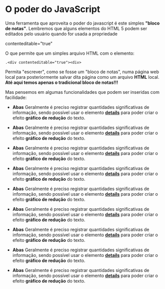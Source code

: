 # O poder do JavaScript

Uma ferramenta que aproveita o poder do javascript é este simples **"bloco de notas"**. Lembremos que alguns elementos do HTML 5 podem ser editados pelo usuário quando for usada a propriedade 
 
contenteditable="true"

O que permite que um simples arquivo HTML com o elemento:

``
.<div contenteditable="true"><div>
``

Permita "escrever", como se fosse um "bloco de notas", numa página web local para posteriormente salvar dita página como um arquivo **HTML** local. **Até aqui temos apenas o tradicional bloco de notas!!!**

Mas pensemos em algumas funcionalidades que podem ser inseridas com facilidade:

+ **Abas** Geralmente é preciso registrar quantidades significativas de informação, sendo possível usar o elemento  [**details**](https://www.w3schools.com/tags/tag_details.asp) para poder criar o efeito **gráfico de redução** do texto.

+ **Abas** Geralmente é preciso registrar quantidades significativas de informação, sendo possível usar o elemento  [**details**](https://www.w3schools.com/tags/tag_details.asp) para poder criar o efeito **gráfico de redução** do texto.
+ **Abas** Geralmente é preciso registrar quantidades significativas de informação, sendo possível usar o elemento  [**details**](https://www.w3schools.com/tags/tag_details.asp) para poder criar o efeito **gráfico de redução** do texto.
+ **Abas** Geralmente é preciso registrar quantidades significativas de informação, sendo possível usar o elemento  [**details**](https://www.w3schools.com/tags/tag_details.asp) para poder criar o efeito **gráfico de redução** do texto.
+ **Abas** Geralmente é preciso registrar quantidades significativas de informação, sendo possível usar o elemento  [**details**](https://www.w3schools.com/tags/tag_details.asp) para poder criar o efeito **gráfico de redução** do texto.
+ **Abas** Geralmente é preciso registrar quantidades significativas de informação, sendo possível usar o elemento  [**details**](https://www.w3schools.com/tags/tag_details.asp) para poder criar o efeito **gráfico de redução** do texto.
+ **Abas** Geralmente é preciso registrar quantidades significativas de informação, sendo possível usar o elemento  [**details**](https://www.w3schools.com/tags/tag_details.asp) para poder criar o efeito **gráfico de redução** do texto.
+ **Abas** Geralmente é preciso registrar quantidades significativas de informação, sendo possível usar o elemento  [**details**](https://www.w3schools.com/tags/tag_details.asp) para poder criar o efeito **gráfico de redução** do texto.
+ **Abas** Geralmente é preciso registrar quantidades significativas de informação, sendo possível usar o elemento  [**details**](https://www.w3schools.com/tags/tag_details.asp) para poder criar o efeito **gráfico de redução** do texto.




